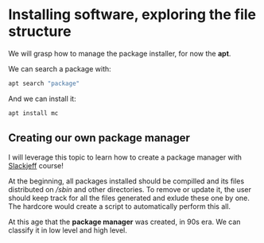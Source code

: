 # Installing software, exploring the file structure

We will grasp how to manage the package installer, for now the **apt**.

We can search a package with:
```bash
apt search "package"
```

And we can install it:
```bash
apt install mc
```

## Creating our own package manager

I will leverage this topic to learn how to create a package manager with [Slackjeff](https://slackjeff.com.br/) course! 

At the beginning, all packages installed should be compilled and its files distributed on */sbin* and other directories. To remove or update it, the user should keep track for all the files generated and exlude these one by one. The hardcore would create a script to automatically perform this all.

At this age that the **package manager** was created, in 90s era.
We can classify it in low level and high level.